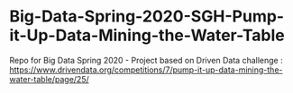 # Big-Data-Spring-2020-SGH-Pump-it-Up-Data-Mining-the-Water-Table
Repo for Big Data Spring 2020 - Project based on Driven Data challenge : https://www.drivendata.org/competitions/7/pump-it-up-data-mining-the-water-table/page/25/
